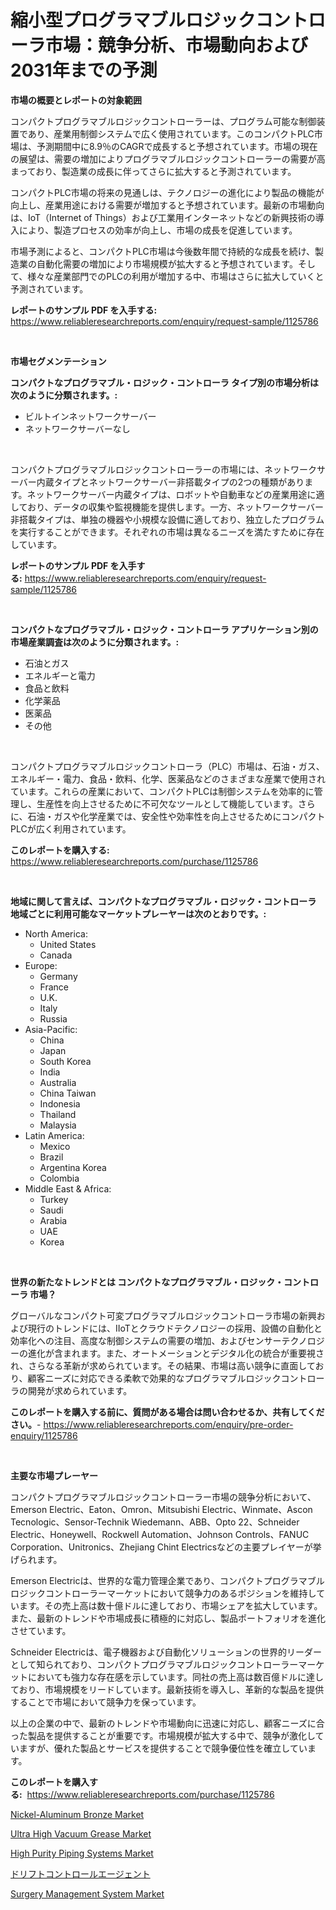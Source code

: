 <p><h1>縮小型プログラマブルロジックコントローラ市場：競争分析、市場動向および2031年までの予測</h1></p><p><strong>市場の概要とレポートの対象範囲</strong></p>
<p><p>コンパクトプログラマブルロジックコントローラーは、プログラム可能な制御装置であり、産業用制御システムで広く使用されています。このコンパクトPLC市場は、予測期間中に8.9％のCAGRで成長すると予想されています。市場の現在の展望は、需要の増加によりプログラマブルロジックコントローラーの需要が高まっており、製造業の成長に伴ってさらに拡大すると予測されています。</p><p>コンパクトPLC市場の将来の見通しは、テクノロジーの進化により製品の機能が向上し、産業用途における需要が増加すると予想されています。最新の市場動向は、IoT（Internet of Things）および工業用インターネットなどの新興技術の導入により、製造プロセスの効率が向上し、市場の成長を促進しています。</p><p>市場予測によると、コンパクトPLC市場は今後数年間で持続的な成長を続け、製造業の自動化需要の増加により市場規模が拡大すると予想されています。そして、様々な産業部門でのPLCの利用が増加する中、市場はさらに拡大していくと予測されています。</p></p>
<p><strong>レポートのサンプル PDF を入手する:</strong> <a href="https://www.reliableresearchreports.com/enquiry/request-sample/1125786">https://www.reliableresearchreports.com/enquiry/request-sample/1125786</a></p>
<p>&nbsp;</p>
<p><strong>市場セグメンテーション</strong></p>
<p><strong>コンパクトなプログラマブル・ロジック・コントローラ タイプ別の市場分析は次のように分類されます。:</strong></p>
<p><ul><li>ビルトインネットワークサーバー</li><li>ネットワークサーバーなし</li></ul></p>
<p>&nbsp;</p>
<p><p>コンパクトプログラマブルロジックコントローラーの市場には、ネットワークサーバー内蔵タイプとネットワークサーバー非搭載タイプの2つの種類があります。ネットワークサーバー内蔵タイプは、ロボットや自動車などの産業用途に適しており、データの収集や監視機能を提供します。一方、ネットワークサーバー非搭載タイプは、単独の機器や小規模な設備に適しており、独立したプログラムを実行することができます。それぞれの市場は異なるニーズを満たすために存在しています。</p></p>
<p><strong>レポートのサンプル PDF を入手する:</strong>&nbsp;<a href="https://www.reliableresearchreports.com/enquiry/request-sample/1125786">https://www.reliableresearchreports.com/enquiry/request-sample/1125786</a></p>
<p>&nbsp;</p>
<p><strong> コンパクトなプログラマブル・ロジック・コントローラ アプリケーション別の市場産業調査は次のように分類されます。:</strong></p>
<p><ul><li>石油とガス</li><li>エネルギーと電力</li><li>食品と飲料</li><li>化学薬品</li><li>医薬品</li><li>その他</li></ul></p>
<p>&nbsp;</p>
<p><p>コンパクトプログラマブルロジックコントローラ（PLC）市場は、石油・ガス、エネルギー・電力、食品・飲料、化学、医薬品などのさまざまな産業で使用されています。これらの産業において、コンパクトPLCは制御システムを効率的に管理し、生産性を向上させるために不可欠なツールとして機能しています。さらに、石油・ガスや化学産業では、安全性や効率性を向上させるためにコンパクトPLCが広く利用されています。</p></p>
<p><strong>このレポートを購入する:</strong>&nbsp; <a href="https://www.reliableresearchreports.com/purchase/1125786">https://www.reliableresearchreports.com/purchase/1125786</a></p>
<p>&nbsp;</p>
<p><strong>地域に関して言えば、コンパクトなプログラマブル・ロジック・コントローラ 地域ごとに利用可能なマーケットプレーヤーは次のとおりです。:</strong></p>
<p><ul>
    <li>
        North America:
        <ul>
            <li>United States</li>
            <li>Canada</li>
        </ul>
    </li>
    <li>
        Europe:
        <ul>
            <li>Germany</li>
            <li>France</li>
            <li>U.K.</li>
            <li>Italy</li>
            <li>Russia</li>
        </ul>
    </li>
    <li>
        Asia-Pacific:
        <ul>
            <li>China</li>
            <li>Japan</li>
            <li>South Korea</li>
            <li>India</li>
            <li>Australia</li>
            <li>China Taiwan</li>
            <li>Indonesia</li>
            <li>Thailand</li>
            <li>Malaysia</li>
        </ul>
    </li>
    <li>
        Latin America:
        <ul>
            <li>Mexico</li>
            <li>Brazil</li>
            <li>Argentina Korea</li>
            <li>Colombia</li>
        </ul>
    </li>
    <li>
        Middle East & Africa:
        <ul>
            <li>Turkey</li>
            <li>Saudi</li>
            <li>Arabia</li>
            <li>UAE</li>
            <li>Korea</li>
        </ul>
    </li>
    </ul></p>
<p>&nbsp;</p>
<p><strong>世界の新たなトレンドとは コンパクトなプログラマブル・ロジック・コントローラ 市場？</strong></p>
<p><p>グローバルなコンパクト可変プログラマブルロジックコントローラ市場の新興および現行のトレンドには、IIoTとクラウドテクノロジーの採用、設備の自動化と効率化への注目、高度な制御システムの需要の増加、およびセンサーテクノロジーの進化が含まれます。また、オートメーションとデジタル化の統合が重要視され、さらなる革新が求められています。その結果、市場は高い競争に直面しており、顧客ニーズに対応できる柔軟で効果的なプログラマブルロジックコントローラの開発が求められています。</p></p>
<p><strong>このレポートを購入する前に、質問がある場合は問い合わせるか、共有してください。</strong>- <a href="https://www.reliableresearchreports.com/enquiry/pre-order-enquiry/1125786">https://www.reliableresearchreports.com/enquiry/pre-order-enquiry/1125786</a></p>
<p>&nbsp;</p>
<p><strong>主要な市場プレーヤー</strong></p>
<p><p>コンパクトプログラマブルロジックコントローラー市場の競争分析において、Emerson Electric、Eaton、Omron、Mitsubishi Electric、Winmate、Ascon Tecnologic、Sensor-Technik Wiedemann、ABB、Opto 22、Schneider Electric、Honeywell、Rockwell Automation、Johnson Controls、FANUC Corporation、Unitronics、Zhejiang Chint Electricsなどの主要プレイヤーが挙げられます。</p><p>Emerson Electricは、世界的な電力管理企業であり、コンパクトプログラマブルロジックコントローラーマーケットにおいて競争力のあるポジションを維持しています。その売上高は数十億ドルに達しており、市場シェアを拡大しています。また、最新のトレンドや市場成長に積極的に対応し、製品ポートフォリオを進化させています。</p><p>Schneider Electricは、電子機器および自動化ソリューションの世界的リーダーとして知られており、コンパクトプログラマブルロジックコントローラーマーケットにおいても強力な存在感を示しています。同社の売上高は数百億ドルに達しており、市場規模をリードしています。最新技術を導入し、革新的な製品を提供することで市場において競争力を保っています。</p><p>以上の企業の中で、最新のトレンドや市場動向に迅速に対応し、顧客ニーズに合った製品を提供することが重要です。市場規模が拡大する中で、競争が激化していますが、優れた製品とサービスを提供することで競争優位性を確立しています。</p></p>
<p><strong>このレポートを購入する:</strong>&nbsp;&nbsp;<a href="https://www.reliableresearchreports.com/purchase/1125786">https://www.reliableresearchreports.com/purchase/1125786</a></p>
<p><p><a href="https://issuu.com/reportprime-2/docs/nickel-aluminum-bronze-market-size-2030.pptx">Nickel-Aluminum Bronze Market</a></p><p><a href="https://github.com/dringals/Market-Research-Report-List-3/blob/main/ultra-high-vacuum-grease-market.md">Ultra High Vacuum Grease Market</a></p><p><a href="https://github.com/lbird53714/Market-Research-Report-List-3/blob/main/high-purity-piping-systems-market.md">High Purity Piping Systems Market</a></p><p><a href="https://github.com/sghwr779811674/Market-Research-Report-List-1/blob/main/1040216189586.md">ドリフトコントロールエージェント</a></p><p><a href="https://thundering-castanet-c65.notion.site/Surgery-Management-System-Market-with-the-goal-of-estimating-the-market-size-and-future-growth-poten-25f55ef2f72945f595d44779459425ae">Surgery Management System Market</a></p></p>